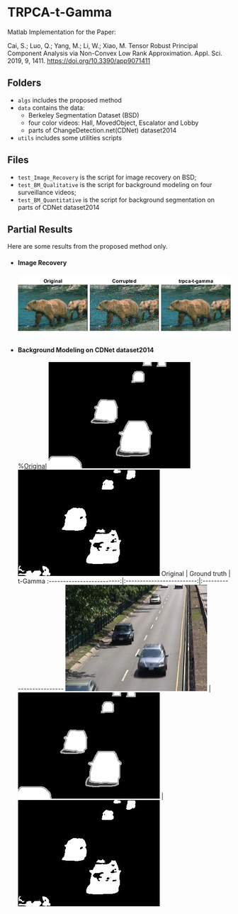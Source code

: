 # TRPCA-t-Gamma

Matlab Implementation for the Paper:

Cai, S.; Luo, Q.; Yang, M.; Li, W.; Xiao, M. Tensor Robust Principal Component Analysis via Non-Convex Low Rank Approximation. Appl. Sci. 2019, 9, 1411. https://doi.org/10.3390/app9071411

## Folders
- `algs` includes the proposed method
- `data` contains the data:
  - Berkeley Segmentation Dataset (BSD)
  - four color videos: Hall, MovedObject, Escalator and Lobby
  - parts of ChangeDetection.net(CDNet) dataset2014
- `utils` includes some utilities scripts

## Files
- `test_Image_Recovery` is the script for image recovery on BSD;
- `test_BM_Qualitative` is the script for background modeling on four surveillance videos;
- `test_BM_Quantitative` is the script for background segmentation on parts of CDNet dataset2014

## Partial Results 
Here are some results from the proposed method only. 
- #### Image Recovery
  ![Image recovery result](https://github.com/Qilun-Luo/TRPCA-t-Gamma/blob/main/results/result_sample_img_recovery.png)
- #### Background Modeling on CDNet dataset2014
  %[Original](results/in000900.jpg "Original") ![Ground truth](results/gt000900.png "Ground truth") ![t-Gamma](results/bin000900.jpg "t-Gamma")
  Original             |  Ground truth | t-Gamma
  :-------------------------:|:-------------------------:|:-------------------------
  ![](results/in000900.jpg)  |  ![](results/gt000900.png) | ![](results/bin000900.jpg)

